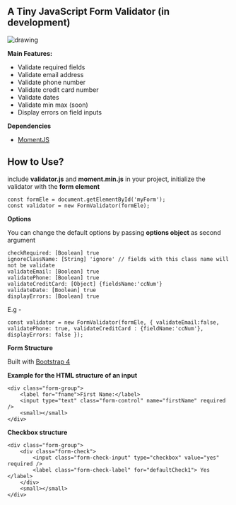 **A Tiny JavaScript Form Validator (in development)**
---
<img src="https://i.ibb.co/R3djrnx/tinyFV.png"  alt="drawing"/>


**Main Features:**
 - Validate required fields
 - Validate email address
 - Validate phone number
 - Validate credit card number
 - Validate dates
 - Validate min max (soon)
 - Display errors on field inputs

 **Dependencies**
 - [MomentJS](https://momentjs.com/)

**How to Use?**
--

include **validator.js** and **moment.min.js** in your project,
initialize the validator with the **form element**

    const formEle = document.getElementById('myForm');
    const validator = new FormValidator(formEle);

**Options**

You can change the default options by passing **options object** as second argument

    checkRequired: [Boolean] true
	ignoreClassName: [String] 'ignore' // fields with this class name will not be validate
    validateEmail: [Boolean] true
    validatePhone: [Boolean] true
    validateCreditCard: [Object] {fieldsName:'ccNum'}
    validateDate: [Boolean] true
    displayErrors: [Boolean] true

E.g - 

`const validator = new FormValidator(formEle, {
validateEmail:false,
validatePhone: true,
validateCreditCard : {fieldName:'ccNum'},
displayErrors: false
});`

**Form Structure**

Built with [Bootstrap 4](https://getbootstrap.com/)

**Example for the HTML structure of an input**

    <div class="form-group">
	    <label for="fname">First Name:</label>
	    <input type="text" class="form-control" name="firstName" required />
	    <small></small>
    </div>

   **Checkbox structure**

    <div class="form-group">
	    <div class="form-check">
		    <input class="form-check-input" type="checkbox" value="yes" required />
		    <label class="form-check-label" for="defaultCheck1"> Yes </label>
	    </div>
	    <small></small>
    </div>


